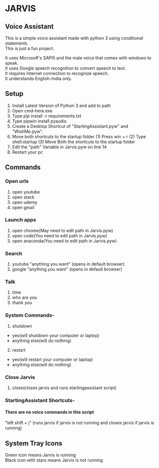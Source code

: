 # JARVIS #
## Voice Assistant ##
This is a simple voice assistant made with python 3 using conditional statements.  
This is just a fun project.  

It uses Microsoft's SAPI5 and the male voice that comes with windows to speak.  
It uses Google speech recognition to convert speech to text.  
It requires Internet connection to recognize speech.  
It understands English-India only.  

## Setup ##
1. Install Latest Version of Python 3 and add to path
2. Open cmd-here.exe
3. Type pip install -r requirements.txt
4. Type pipwin install pyaudio
5. Create a Desktop Shortcut of "StartingAssistant.pyw" and "WishMe.pyw".
6. Move both shortcuts to the startup folder
  (1) Press win + r
  (2) Type shell:startup
  (3) Move Both the shortcuts to the startup folder
7. Edit the "path" Variable in Jarvis.pyw on line 14
8. Restart your pc

## Commands ##
### Open urls ###
1. open youtube
2. open stack
3. open udemy
4. open gmail

### Launch apps ###
1. open chrome(May need to edit path in Jarvis.pyw)
2. open code(You need to edit path in Jarvis.pyw)
3. open anaconda(You need to edit path in Jarvis.pyw)

### Search ###
1. youtube "anything you want" (opens in default browser)
2. google "anything you want" (opens in default browser)

### Talk ###
1. time
2. who are you
3. thank you

### System Commands- ###
1. shutdown
- yes(will shutdown your computer or laptop)
- anything else(will do nothing)
2. restart
- yes(will restart your computer or laptop)
- anything else(will do nothing)

### Close Jarvis ###
1. close(closes jarvis and runs startingassistant script)

### StartingAssistant Shortcuts- ###
#### There are no voice commands in this script ####
"left shift + j" (runs jarvis if jarvis is not running and closes jarvis if jarvis is running)  

## System Tray Icons ##
Green icon means Jarvis is running  
Black icon with stars means Jarvis is not running

